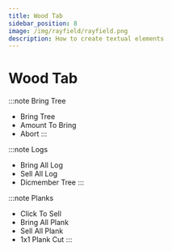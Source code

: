 ```yaml
---
title: Wood Tab
sidebar_position: 8
image: /img/rayfield/rayfield.png
description: How to create textual elements
---
```


# Wood Tab

:::note Bring Tree
- Bring Tree
- Amount To Bring
- Abort
:::

:::note Logs
- Bring All Log
- Sell All Log
- Dicmember Tree
:::

:::note Planks
- Click To Sell
- Bring All Plank
- Sell All Plank
- 1x1 Plank Cut
:::

